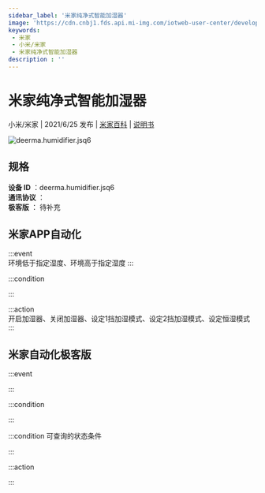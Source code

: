 ```yaml
---
sidebar_label: '米家纯净式智能加湿器'
image: 'https://cdn.cnbj1.fds.api.mi-img.com/iotweb-user-center/developer_1679047905748J3UE8kp1.png?GalaxyAccessKeyId=AKVGLQWBOVIRQ3XLEW&Expires=9223372036854775807&Signature=ToOgTcFeNmGnMdl/GBOTlhgsQm0='
keywords: 
 - 米家
 - 小米/米家
 - 米家纯净式智能加湿器
description : ''
---
```

# 米家纯净式智能加湿器

小米/米家 | 2021/6/25 发布 | [米家百科](https://home.mi.com/webapp/content/baike/product/index.html?model=deerma.humidifier.jsq6) | [说明书](https://home.mi.com/views/introduction.html?model=deerma.humidifier.jsq6&region=cn)

![deerma.humidifier.jsq6](https://cdn.cnbj1.fds.api.mi-img.com/iotweb-user-center/developer_1679047905748J3UE8kp1.png?GalaxyAccessKeyId=AKVGLQWBOVIRQ3XLEW&Expires=9223372036854775807&Signature=ToOgTcFeNmGnMdl/GBOTlhgsQm0=)

## 规格  
> 
**设备 ID** ：deerma.humidifier.jsq6  
**通讯协议** ：  
**极客版**  ： 待补充 


## 米家APP自动化  

:::event  
环境低于指定湿度、环境高于指定湿度
:::

:::condition  

:::

:::action   
开启加湿器、关闭加湿器、设定1挡加湿模式、设定2挡加湿模式、设定恒湿模式
:::

## 米家自动化极客版  

:::event  

:::

:::condition  

:::

:::condition 可查询的状态条件  

:::

:::action  

:::

        
